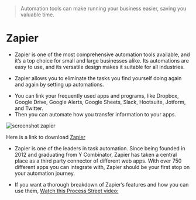 > Automation tools can make running your business easier, saving you valuable time. 

# Zapier

* Zapier is one of the most comprehensive automation tools available, and it’s a top choice for small and large businesses alike. Its automations are easy to use, and its versatile design makes it suitable for all industries.

* Zapier allows you to eliminate the tasks you find yourself doing again and again by setting up automations. 
 - You can link your frequently used apps and programs, like Dropbox, Google Drive, Google Alerts, Google Sheets, Slack, Hootsuite, Jotform, and Twitter.
- Then you can automate how you transfer information to your apps.

![screenshot zapier](https://www.jotform.com/blog/wp-content/uploads/2021/08/zapier-weekly-newsletter.jpg)


Here is a link to download [Zapier](https://zapier.com/how-it-works?utm_source=google&utm_medium=cpc&utm_campaign=gaw-gbl-nua-search-top_trademark-brand_exact&utm_adgroup=zapier&utm_term=zapier&utm_content=_pcrid_565801703197_pkw_zapier_pmt_e_pdv_c_slid__pgrid_119867242503_ptaid_aud-884433608118:kwd-298647606221_&gclid=Cj0KCQjwl7qSBhD-ARIsACvV1X1qrKMpfK-9NSfeXL2jsUXOqagJ1ZiT0zvM3fEzTfwPfi3gEcHbR70aAg0kEALw_wcB)


* Zapier is one of the leaders in task automation. Since being founded in 2012 and graduating from Y Combinator, Zapier has taken a central place as a third party connector of different web apps. With over 750 different apps you can integrate with, Zapier should be your first stop on your automation journey.

* If you want a thorough breakdown of Zapier’s features and how you can use them, [Watch this Process Street video:](https://youtu.be/9WHr5aV6Us0)


